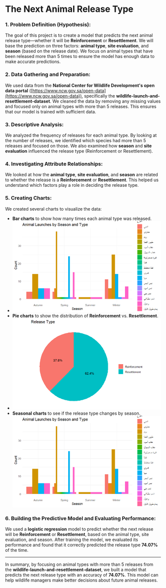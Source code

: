 # The Next Animal Release Type

### 1. **Problem Definition (Hypothesis)**:
The goal of this project is to create a model that predicts the next animal release type—whether it will be **Reinforcement** or **Resettlement**. We will base the prediction on three factors: **animal type**, **site evaluation**, and **season** (based on the release date). We focus on animal types that have been released more than 5 times to ensure the model has enough data to make accurate predictions.

### 2. **Data Gathering and Preparation**:
We used data from the **National Center for Wildlife Development's open data portal** ([https://www.ncw.gov.sa/open-data](https://www.ncw.gov.sa/open-data)), specifically the **wildlife-launch-and-resettlement-dataset**. We cleaned the data by removing any missing values and focused only on animal types with more than 5 releases. This ensures that our model is trained with sufficient data.

### 3. **Descriptive Analysis**:
We analyzed the frequency of releases for each animal type. By looking at the number of releases, we identified which species had more than 5 releases and focused on those. We also examined how **season** and **site evaluation** influenced the release type (Reinforcement or Resettlement).

### 4. **Investigating Attribute Relationships**:
We looked at how the **animal type**, **site evaluation**, and **season** are related to whether the release is a **Reinforcement** or **Resettlement**. This helped us understand which factors play a role in deciding the release type.

### 5. **Creating Charts**:
We created several charts to visualize the data:
- **Bar charts** to show how many times each animal type was released.
- ![release by season](images/Animal_launches_by_seson_type.png)
- **Pie charts** to show the distribution of **Reinforcement** vs. **Resettlement**.
- ![releas teype](images/release_type.png)
- **Seasonal charts** to see if the release type changes by season.
![release by season](images/Animal_launches_by_seson_type.png)

### 6. **Building the Predictive Model and Evaluating Performance**:
We used a **logistic regression** model to predict whether the next release will be **Reinforcement** or **Resettlement**, based on the animal type, site evaluation, and season. After training the model, we evaluated its performance and found that it correctly predicted the release type **74.07%** of the time.

---

In summary, by focusing on animal types with more than 5 releases from the **wildlife-launch-and-resettlement-dataset**, we built a model that predicts the next release type with an accuracy of **74.07%**. This model can help wildlife managers make better decisions about future animal releases.
